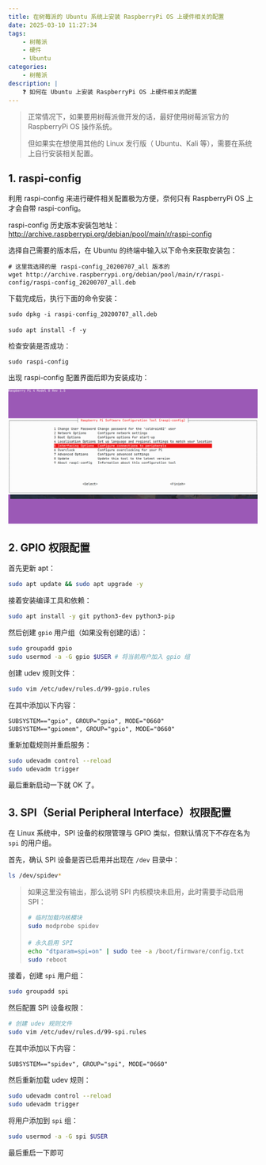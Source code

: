 ```yaml
---
title: 在树莓派的 Ubuntu 系统上安装 RaspberryPi OS 上硬件相关的配置
date: 2025-03-10 11:27:34
tags:
    - 树莓派
    - 硬件
    - Ubuntu
categories: 
    - 树莓派
description: |
    ❓ 如何在 Ubuntu 上安装 RaspberryPi OS 上硬件相关的配置
---
```


> 正常情况下，如果要用树莓派做开发的话，最好使用树莓派官方的 RaspberryPi OS 操作系统。
>
>但如果实在想使用其他的 Linux 发行版（ Ubuntu、Kali 等），需要在系统上自行安装相关配置。


## 1. raspi-config
利用 raspi-config 来进行硬件相关配置极为方便，奈何只有 RaspberryPi OS 上才会自带 raspi-config。

raspi-config 历史版本安装包地址：http://archive.raspberrypi.org/debian/pool/main/r/raspi-config

选择自己需要的版本后，在 Ubuntu 的终端中输入以下命令来获取安装包：

```Terminal
# 这里我选择的是 raspi-config_20200707_all 版本的
wget http://archive.raspberrypi.org/debian/pool/main/r/raspi-config/raspi-config_20200707_all.deb
```

下载完成后，执行下面的命令安装：

```Terminal
sudo dpkg -i raspi-config_20200707_all.deb

sudo apt install -f -y
```

检查安装是否成功：

```Terminal
sudo raspi-config
```

出现 raspi-config 配置界面后即为安装成功：

![raspi-config](../images/raspberrypi/raspi_config.png)

## 2. GPIO 权限配置
首先更新 apt：

```bash
sudo apt update && sudo apt upgrade -y
```

接着安装编译工具和依赖：

```bash
sudo apt install -y git python3-dev python3-pip
```

然后创建 `gpio` 用户组（如果没有创建的话）：

```bash
sudo groupadd gpio
sudo usermod -a -G gpio $USER # 将当前用户加入 gpio 组
``` 

创建 udev 规则文件：

```bash
sudo vim /etc/udev/rules.d/99-gpio.rules
```

在其中添加以下内容：

```plaintext
SUBSYSTEM=="gpio", GROUP="gpio", MODE="0660"
SUBSYSTEM=="gpiomem", GROUP="gpio", MODE="0660"
```

重新加载规则并重启服务：

```bash
sudo udevadm control --reload
sudo udevadm trigger
```

最后重新启动一下就 OK 了。

## 3. SPI（Serial Peripheral Interface）权限配置
在 Linux 系统中，SPI 设备的权限管理与 GPIO 类似，但默认情况下不存在名为 `spi` 的用户组。

首先，确认 SPI 设备是否已启用并出现在 `/dev` 目录中：

```bash
ls /dev/spidev*
```

> 如果这里没有输出，那么说明 SPI 内核模块未启用，此时需要手动启用 SPI：
>
> ```bash
> # 临时加载内核模块
> sudo modprobe spidev
> 
> # 永久启用 SPI
> echo "dtparam=spi=on" | sudo tee -a /boot/firmware/config.txt
> sudo reboot
> ```

接着，创建 `spi` 用户组：

```bash
sudo groupadd spi
```

然后配置 SPI 设备权限：

```bash
# 创建 udev 规则文件
sudo vim /etc/udev/rules.d/99-spi.rules
```

在其中添加以下内容：

```plaintext
SUBSYSTEM=="spidev", GROUP="spi", MODE="0660"
```

然后重新加载 udev 规则：

```bash
sudo udevadm control --reload
sudo udevadm trigger
```

将用户添加到 `spi` 组：

```bash
sudo usermod -a -G spi $USER
```

最后重启一下即可